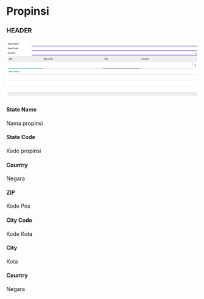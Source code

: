 # Propinsi

### <a name="bagian-header">HEADER</a>

![](../../../../img/propinsi/form.png)

#### <a name="field-name">State Name</a>

Nama propinsi

#### <a name="field-code">State Code</a>

Kode propinsi

#### <a name="field-country-id">Country</a>

Negara

#### <a name="field-zip-name">ZIP</a>

Kode Pos

#### <a name="field-zip-city-code">City Code</a>

Kode Kota

#### <a name="field-zip-city">City</a>

Kota

#### <a name="field-zip-country-id">Country</a>

Negara
